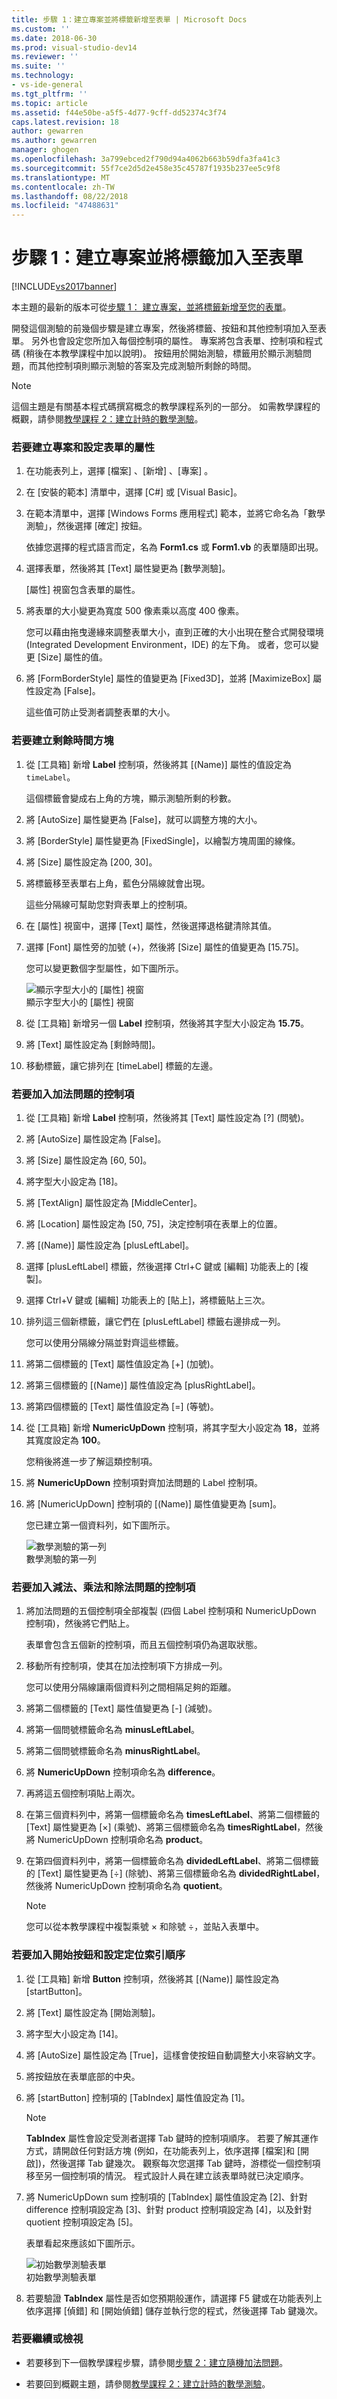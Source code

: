 ```yaml
---
title: 步驟 1：建立專案並將標籤新增至表單 | Microsoft Docs
ms.custom: ''
ms.date: 2018-06-30
ms.prod: visual-studio-dev14
ms.reviewer: ''
ms.suite: ''
ms.technology:
- vs-ide-general
ms.tgt_pltfrm: ''
ms.topic: article
ms.assetid: f44e50be-a5f5-4d77-9cff-dd52374c3f74
caps.latest.revision: 18
author: gewarren
ms.author: gewarren
manager: ghogen
ms.openlocfilehash: 3a799ebced2f790d94a4062b663b59dfa3fa41c3
ms.sourcegitcommit: 55f7ce2d5d2e458e35c45787f1935b237ee5c9f8
ms.translationtype: MT
ms.contentlocale: zh-TW
ms.lasthandoff: 08/22/2018
ms.locfileid: "47488631"
---
```

# <a name="step-1-create-a-project-and-add-labels-to-your-form"></a>步驟 1：建立專案並將標籤加入至表單
[!INCLUDE[vs2017banner](../includes/vs2017banner.md)]

本主題的最新的版本可從[步驟 1： 建立專案，並將標籤新增至您的表單](https://docs.microsoft.com/visualstudio/ide/step-1-create-a-project-and-add-labels-to-your-form)。  
  
開發這個測驗的前幾個步驟是建立專案，然後將標籤、按鈕和其他控制項加入至表單。 另外也會設定您所加入每個控制項的屬性。 專案將包含表單、控制項和程式碼 (稍後在本教學課程中加以說明)。 按鈕用於開始測驗，標籤用於顯示測驗問題，而其他控制項則顯示測驗的答案及完成測驗所剩餘的時間。  
  
> [!NOTE]
>  這個主題是有關基本程式碼撰寫概念的教學課程系列的一部分。 如需教學課程的概觀，請參閱[教學課程 2：建立計時的數學測驗](../ide/tutorial-2-create-a-timed-math-quiz.md)。  
  
### <a name="to-create-a-project-and-and-set-properties-for-a-form"></a>若要建立專案和設定表單的屬性  
  
1.  在功能表列上，選擇 [檔案] 、[新增] 、[專案] 。  
  
2.  在 [安裝的範本] 清單中，選擇 [C#] 或 [Visual Basic]。  
  
3.  在範本清單中，選擇 [Windows Forms 應用程式] 範本，並將它命名為「數學測驗」，然後選擇 [確定] 按鈕。  
  
     依據您選擇的程式語言而定，名為 **Form1.cs** 或 **Form1.vb** 的表單隨即出現。  
  
4.  選擇表單，然後將其 [Text] 屬性變更為 [數學測驗]。  
  
     [屬性] 視窗包含表單的屬性。  
  
5.  將表單的大小變更為寬度 500 像素乘以高度 400 像素。  
  
     您可以藉由拖曳邊緣來調整表單大小，直到正確的大小出現在整合式開發環境 (Integrated Development Environment，IDE) 的左下角。 或者，您可以變更 [Size] 屬性的值。  
  
6.  將 [FormBorderStyle] 屬性的值變更為 [Fixed3D]，並將 [MaximizeBox] 屬性設定為 [False]。  
  
     這些值可防止受測者調整表單的大小。  
  
### <a name="to-create-the-time-remaining-box"></a>若要建立剩餘時間方塊  
  
1.  從 [工具箱] 新增 **Label** 控制項，然後將其 [(Name)] 屬性的值設定為 `timeLabel`。  
  
     這個標籤會變成右上角的方塊，顯示測驗所剩的秒數。  
  
2.  將 [AutoSize] 屬性變更為 [False]，就可以調整方塊的大小。  
  
3.  將 [BorderStyle] 屬性變更為 [FixedSingle]，以繪製方塊周圍的線條。  
  
4.  將 [Size] 屬性設定為 [200, 30]。  
  
5.  將標籤移至表單右上角，藍色分隔線就會出現。  
  
     這些分隔線可幫助您對齊表單上的控制項。  
  
6.  在 [屬性] 視窗中，選擇 [Text] 屬性，然後選擇退格鍵清除其值。  
  
7.  選擇 [Font] 屬性旁的加號 (+)，然後將 [Size] 屬性的值變更為 [15.75]。  
  
     您可以變更數個字型屬性，如下圖所示。  
  
     ![顯示字型大小的 [屬性] 視窗](../ide/media/express-setfontsize.png "Express_setFontSize")  
顯示字型大小的 [屬性] 視窗  
  
8.  從 [工具箱] 新增另一個 **Label** 控制項，然後將其字型大小設定為 **15.75**。  
  
9. 將 [Text] 屬性設定為 [剩餘時間]。  
  
10. 移動標籤，讓它排列在 [timeLabel] 標籤的左邊。  
  
### <a name="to-add-controls-for-the-addition-problems"></a>若要加入加法問題的控制項  
  
1.  從 [工具箱] 新增 **Label** 控制項，然後將其 [Text] 屬性設定為 [?] (問號)。  
  
2.  將 [AutoSize] 屬性設定為 [False]。  
  
3.  將 [Size] 屬性設定為 [60, 50]。  
  
4.  將字型大小設定為 [18]。  
  
5.  將 [TextAlign] 屬性設定為 [MiddleCenter]。  
  
6.  將 [Location] 屬性設定為 [50, 75]，決定控制項在表單上的位置。  
  
7.  將 [(Name)] 屬性設定為 [plusLeftLabel]。  
  
8.  選擇 [plusLeftLabel] 標籤，然後選擇 Ctrl+C 鍵或 [編輯] 功能表上的 [複製]。  
  
9. 選擇 Ctrl+V 鍵或 [編輯] 功能表上的 [貼上]，將標籤貼上三次。  
  
10. 排列這三個新標籤，讓它們在 [plusLeftLabel] 標籤右邊排成一列。  
  
     您可以使用分隔線分隔並對齊這些標籤。  
  
11. 將第二個標籤的 [Text] 屬性值設定為 [+] (加號)。  
  
12. 將第三個標籤的 [(Name)] 屬性值設定為 [plusRightLabel]。  
  
13. 將第四個標籤的 [Text] 屬性值設定為 [=] (等號)。  
  
14. 從 [工具箱] 新增 **NumericUpDown** 控制項，將其字型大小設定為 **18**，並將其寬度設定為 **100**。  
  
     您稍後將進一步了解這類控制項。  
  
15. 將 **NumericUpDown** 控制項對齊加法問題的 Label 控制項。  
  
16. 將 [NumericUpDown] 控制項的 [(Name)] 屬性值變更為 [sum]。  
  
     您已建立第一個資料列，如下圖所示。  
  
     ![數學測驗的第一列](../ide/media/express-firstrow.png "Express_firstRow")  
數學測驗的第一列  
  
### <a name="to-add-controls-for-the-subtraction-multiplication-and-division-problems"></a>若要加入減法、乘法和除法問題的控制項  
  
1.  將加法問題的五個控制項全部複製 (四個 Label 控制項和 NumericUpDown 控制項)，然後將它們貼上。  
  
     表單會包含五個新的控制項，而且五個控制項仍為選取狀態。  
  
2.  移動所有控制項，使其在加法控制項下方排成一列。  
  
     您可以使用分隔線讓兩個資料列之間相隔足夠的距離。  
  
3.  將第二個標籤的 [Text] 屬性值變更為 [-] (減號)。  
  
4.  將第一個問號標籤命名為 **minusLeftLabel**。  
  
5.  將第二個問號標籤命名為 **minusRightLabel**。  
  
6.  將 **NumericUpDown** 控制項命名為 **difference**。  
  
7.  再將這五個控制項貼上兩次。  
  
8.  在第三個資料列中，將第一個標籤命名為 **timesLeftLabel**、將第二個標籤的 [Text] 屬性變更為 [×] (乘號)、將第三個標籤命名為 **timesRightLabel**，然後將 NumericUpDown 控制項命名為 **product**。  
  
9. 在第四個資料列中，將第一個標籤命名為 **dividedLeftLabel**、將第二個標籤的 [Text] 屬性變更為 [÷] (除號)、將第三個標籤命名為 **dividedRightLabel**，然後將 NumericUpDown 控制項命名為 **quotient**。  
  
    > [!NOTE]
    >  您可以從本教學課程中複製乘號 × 和除號 ÷，並貼入表單中。  
  
### <a name="to-add-a-start-button-and-set-the-tab-index-order"></a>若要加入開始按鈕和設定定位索引順序  
  
1.  從 [工具箱] 新增 **Button** 控制項，然後將其 [(Name)] 屬性設定為 [startButton]。  
  
2.  將 [Text] 屬性設定為 [開始測驗]。  
  
3.  將字型大小設定為 [14]。  
  
4.  將 [AutoSize] 屬性設定為 [True]，這樣會使按鈕自動調整大小來容納文字。  
  
5.  將按鈕放在表單底部的中央。  
  
6.  將 [startButton] 控制項的 [TabIndex] 屬性值設定為 [1]。  
  
    > [!NOTE]
    >  **TabIndex** 屬性會設定受測者選擇 Tab 鍵時的控制項順序。 若要了解其運作方式，請開啟任何對話方塊 (例如，在功能表列上，依序選擇 [檔案]和 [開啟])，然後選擇 Tab 鍵幾次。 觀察每次您選擇 Tab 鍵時，游標從一個控制項移至另一個控制項的情況。 程式設計人員在建立該表單時就已決定順序。  
  
7.  將 NumericUpDown sum 控制項的 [TabIndex] 屬性值設定為 [2]、針對 difference 控制項設定為 [3]、針對 product 控制項設定為 [4]，以及針對 quotient 控制項設定為 [5]。  
  
     表單看起來應該如下圖所示。  
  
     ![初始數學測驗表單](../ide/media/express-formlaidout.png "Express_FormLaidOut")  
初始數學測驗表單  
  
8.  若要驗證 **TabIndex** 屬性是否如您預期般運作，請選擇 F5 鍵或在功能表列上依序選擇 [偵錯] 和 [開始偵錯] 儲存並執行您的程式，然後選擇 Tab 鍵幾次。  
  
### <a name="to-continue-or-review"></a>若要繼續或檢視  
  
-   若要移到下一個教學課程步驟，請參閱[步驟 2：建立隨機加法問題](../ide/step-2-create-a-random-addition-problem.md)。  
  
-   若要回到概觀主題，請參閱[教學課程 2：建立計時的數學測驗](../ide/tutorial-2-create-a-timed-math-quiz.md)。



